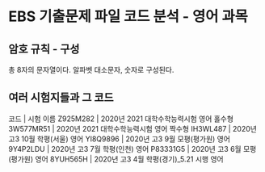 # EBS 기출문제 파일 코드 분석 - 영어 과목
## 암호 규칙 - 구성
총 8자의 문자열이다.
알파벳 대소문자, 숫자로 구성된다.
## 여러 시험지들과 그 코드
코드      	| 시험 이름
Z925M282	| 2020년 2021 대학수학능력시험 영어 홀수형
3W577MR51	| 2020년 2021 대학수학능력시험 영어 짝수형
IH3WL487	| 2020년 고3 10월 학평(서울) 영어
YI8Q9896	| 2020년 고3 9월 모평(평가원) 영어
9Y4P2LDU	| 2020년 고3 7월 학평(인천) 영어
P83331G5	| 2020년 고3 6월 모평(평가원) 영어
8YUH565H	| 2020년 고3 4월 학평(경기)_5.21 시행 영어
